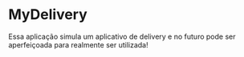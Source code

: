 # MyDelivery

Essa aplicação simula um aplicativo de delivery e no futuro pode ser aperfeiçoada para realmente ser utilizada!
